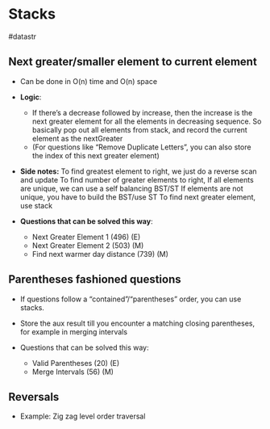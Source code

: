 # Stacks	
#datastr


## Next greater/smaller element to current element
* Can be done in O(n) time and O(n) space
* **Logic**: 
	* If there’s a decrease followed by increase, then the increase is the next greater element for all the elements in decreasing sequence. So basically pop out all elements from stack, and record the current element as the nextGreater
	* (For questions like “Remove Duplicate Letters”, you can also store the index of this next greater element)

* **Side notes:**
To find greatest element to right, we just do a reverse scan and update
To find number of greater elements to right,
	If all elements are unique, we can use a self balancing BST/ST
	If elements are not unique, you have to build the BST/use ST
To find next greater element, use stack

* **Questions that can be solved this way**:
	* Next Greater Element 1 (496) (E)
	* Next Greater Element 2 (503) (M)
	* Find next warmer day distance (739) (M)

## Parentheses fashioned questions
* If questions follow a “contained”/“parentheses” order, you can use stacks.
* Store the aux result till you encounter a matching closing parentheses, for example in merging intervals

* Questions that can be solved this way:
	* Valid Parentheses (20) (E)
	* Merge Intervals (56) (M)

## Reversals
* Example: Zig zag level order traversal




